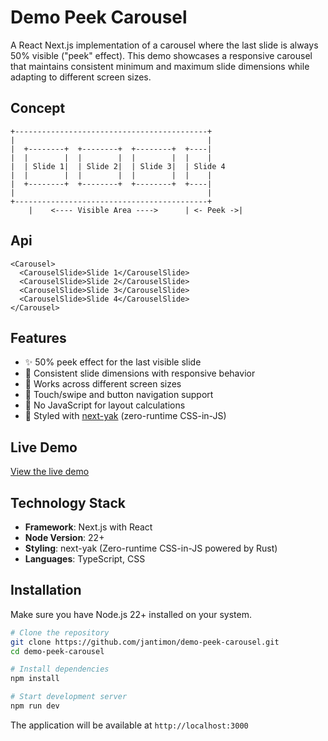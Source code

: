 # Demo Peek Carousel

A React Next.js implementation of a carousel where the last slide is always 50% visible ("peek" effect).
This demo showcases a responsive carousel that maintains consistent minimum and maximum slide dimensions while adapting to different screen sizes.

## Concept

```
+-------------------------------------------+
|                                           |
|  +--------+  +--------+  +--------+  +----|
|  |        |  |        |  |        |  |    |
|  | Slide 1|  | Slide 2|  | Slide 3|  | Slide 4
|  |        |  |        |  |        |  |    |
|  +--------+  +--------+  +--------+  +----|
|                                           |
+-------------------------------------------+
    |    <---- Visible Area ---->      | <- Peek ->|
```

## Api

```tsx
<Carousel>
  <CarouselSlide>Slide 1</CarouselSlide>
  <CarouselSlide>Slide 2</CarouselSlide>
  <CarouselSlide>Slide 3</CarouselSlide>
  <CarouselSlide>Slide 4</CarouselSlide>
</Carousel>
```

## Features

- ✨ 50% peek effect for the last visible slide
- 🔄 Consistent slide dimensions with responsive behavior
- 📱 Works across different screen sizes
- 🎯 Touch/swipe and button navigation support
- 🚫 No JavaScript for layout calculations
- 🎨 Styled with [next-yak](https://yak.js.org/) (zero-runtime CSS-in-JS)

## Live Demo

[View the live demo](https://peek-carousel.vercel.app/)

## Technology Stack

- **Framework**: Next.js with React
- **Node Version**: 22+
- **Styling**: next-yak (Zero-runtime CSS-in-JS powered by Rust)
- **Languages**: TypeScript, CSS

## Installation

Make sure you have Node.js 22+ installed on your system.

```bash
# Clone the repository
git clone https://github.com/jantimon/demo-peek-carousel.git
cd demo-peek-carousel

# Install dependencies
npm install

# Start development server
npm run dev
```

The application will be available at `http://localhost:3000`
